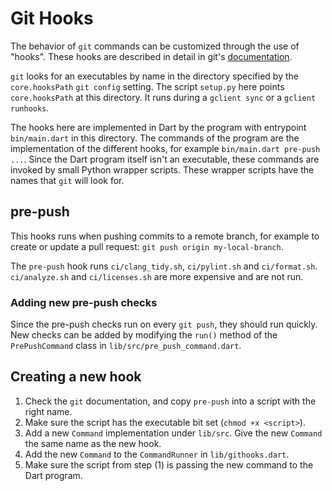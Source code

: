 # Git Hooks

The behavior of `git` commands can be customized through the use of "hooks".
These hooks are described in detail in git's
[documentation](https://git-scm.com/book/en/v2/Customizing-Git-Git-Hooks).

`git` looks for an executables by name in the directory specified by the
`core.hooksPath` `git config` setting. The script `setup.py` here points
`core.hooksPath` at this directory. It runs during a `gclient sync` or a
`gclient runhooks`.

The hooks here are implemented in Dart by the program with entrypoint
`bin/main.dart` in this directory. The commands of the program are the
implementation of the different hooks, for example `bin/main.dart pre-push ...`.
Since the Dart program itself isn't an executable, these commands are invoked by
small Python wrapper scripts. These wrapper scripts have the names that `git`
will look for.

## pre-push

This hooks runs when pushing commits to a remote branch, for example to create
or update a pull request: `git push origin my-local-branch`.

The `pre-push` hook runs `ci/clang_tidy.sh`, `ci/pylint.sh` and `ci/format.sh`.
`ci/analyze.sh` and `ci/licenses.sh` are more expensive and are not run.

### Adding new pre-push checks

Since the pre-push checks run on every `git push`, they should run quickly. New
checks can be added by modifying the `run()` method of the `PrePushCommand`
class in `lib/src/pre_push_command.dart`.

## Creating a new hook

1. Check the `git` documentation, and copy `pre-push` into a script with the
   right name.
1. Make sure the script has the executable bit set (`chmod +x <script>`).
1. Add a new `Command` implementation under `lib/src`. Give the new `Command`
   the same name as the new hook.
1. Add the new `Command` to the `CommandRunner` in `lib/githooks.dart`.
1. Make sure the script from step (1) is passing the new command to the Dart
   program.
